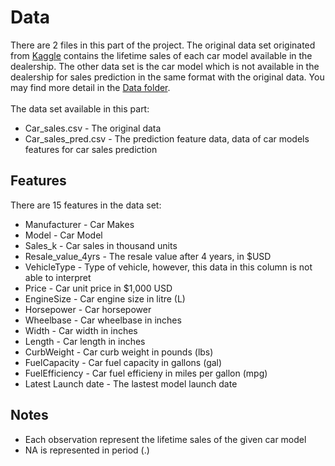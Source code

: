 # Data
There are 2 files in this part of the project. The original data set originated from <a href="https://www.kaggle.com/hsinha53/car-sales">Kaggle</a> contains the lifetime sales of each car model available in the dealership. The other data set is the car model which is not available in the dealership for sales prediction in the same format with the original data. You may find more detail in the [Data folder](Data).
<br><br>
The data set available in this part:
<ul>
	<li>Car_sales.csv - The original data</li>
	<li> Car_sales_pred.csv - The prediction feature data, data of car models features for car sales prediction</li>
</ul>

## Features
There are 15 features in the data set:
<ul>
	<li>Manufacturer - Car Makes</li>
	<li>Model - Car Model</li>
	<li>Sales_k - Car sales in thousand units</li>
	<li>Resale_value_4yrs - The resale value after 4 years, in $USD</li>
	<li>VehicleType - Type of vehicle, however, this data in this column is not able to interpret</li>
	<li>Price - Car unit price in $1,000 USD</li>
	<li>EngineSize - Car engine size in litre (L)</li>
	<li>Horsepower - Car horsepower</li>
	<li>Wheelbase - Car wheelbase in inches</li>
	<li>Width - Car width in inches</li>
	<li>Length - Car length in inches</li>
	<li>CurbWeight - Car curb weight in pounds (lbs)</li>
	<li>FuelCapacity - Car fuel capacity in gallons (gal)</li>
	<li>FuelEfficiency - Car fuel efficieny in miles per gallon (mpg)</li>
	<li>Latest Launch date - The lastest model launch date</li>
</ul>

## Notes
* Each observation represent the lifetime sales of the given car model
* NA is represented in period (.)
